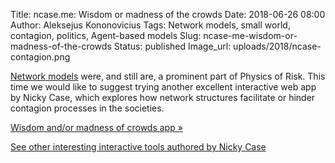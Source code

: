 Title: ncase.me: Wisdom or madness of the crowds
Date: 2018-06-26 08:00
Author: Aleksejus Kononovicius
Tags: Network models, small world, contagion, politics, Agent-based models
Slug: ncase-me-wisdom-or-madness-of-the-crowds
Status: published
Image_url: uploads/2018/ncase-contagion.png

[Network models](/tag/network-models/) were, and still are, a prominent part
of Physics of Risk. This time we would like to suggest trying another excellent
interactive web app by Nicky Case, which explores how network structures
facilitate or hinder contagion processes in the societies.

[Wisdom and/or madness of crowds app &raquo;](http://ncase.me/crowds/)

[See other interesting interactive tools authored by Nicky Case](http://ncase.me)
